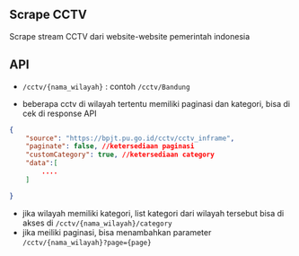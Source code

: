 ## Scrape CCTV
Scrape stream CCTV dari website-website pemerintah indonesia

## API
- `/cctv/{nama_wilayah}` : contoh `/cctv/Bandung`
  
- beberapa cctv di wilayah tertentu memiliki paginasi dan kategori, bisa di cek di response API
```json
{
    "source": "https://bpjt.pu.go.id/cctv/cctv_inframe",
    "paginate": false, //ketersediaan paginasi
    "customCategory": true, //ketersediaan category
    "data":[
        ....
    ]

}
```

- jika wilayah memiliki kategori, list kategori dari wilayah tersebut bisa di akses di `/cctv/{nama_wilayah}/category`
- jika meiliki paginasi, bisa menambahkan parameter `/cctv/{nama_wilayah}?page={page}`

